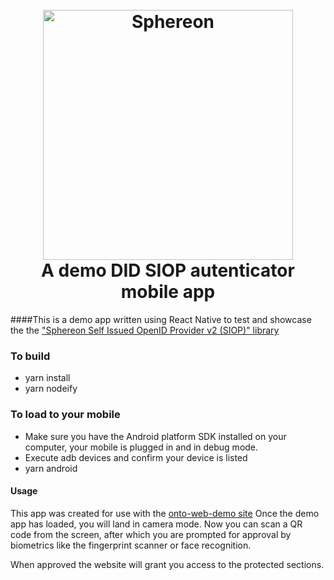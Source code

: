 <h1 align="center">
  <br>
  <a href="https://www.sphereon.com"><img src="https://sphereon.com/content/themes/sphereon/assets/img/logo.svg" alt="Sphereon" width="400"></a>
  <br>A demo DID SIOP autenticator mobile app    
  <br>
</h1>

####This is a demo app written using React Native to test and showcase the the ["Sphereon Self Issued OpenID Provider v2 (SIOP)" library](https://github.com/Sphereon-Opensource/did-auth-siop)


### To build
- yarn install
- yarn nodeify

### To load to your mobile
- Make sure you have the Android platform SDK installed on your computer, your mobile is plugged in and in debug mode.
- Execute adb devices and confirm your device is listed
- yarn android


#### Usage
This app was created for use with the [onto-web-demo site](https://github.com/Sphereon-OpenSource/onto-web-demo)
Once the demo app has loaded, you will land in camera mode. Now you can scan a QR code from the screen,
after which you are prompted for approval by biometrics like the fingerprint scanner or face recognition.

When approved the website will grant you access to the protected sections.
